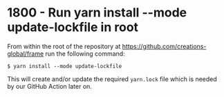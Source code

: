 # 1800 - Run yarn install --mode update-lockfile in root

From within the root of the repository at https://github.com/creations-global/frame run the following command:

```
$ yarn install --mode update-lockfile
```

This will create and/or update the required ```yarn.lock``` file which is needed by our GitHub Action later on.
